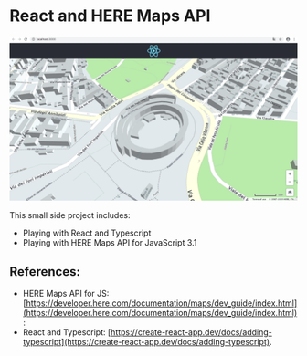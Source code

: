 # React and HERE Maps API

![3D Map - Rome](screenshot_map_react_here_typescript_3d.png)

This small side project includes:

- Playing with React and Typescript
- Playing with HERE Maps API for JavaScript 3.1

## References:

- HERE Maps API for JS: [https://developer.here.com/documentation/maps/dev_guide/index.html](https://developer.here.com/documentation/maps/dev_guide/index.html):
- React and Typescript: [https://create-react-app.dev/docs/adding-typescript](https://create-react-app.dev/docs/adding-typescript).


